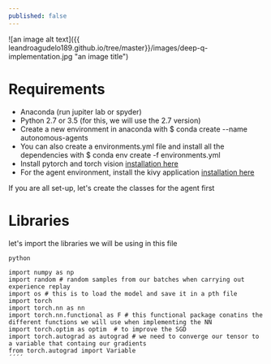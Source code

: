 ```yaml
---
published: false
---
```




![an image alt text]({{ leandroagudelo189.github.io/tree/master}}/images/deep-q-implementation.jpg "an image title")


# Requirements

- Anaconda (run jupiter lab or spyder)
- Python 2.7 or 3.5 (for this, we will use the 2.7 version)
- Create a new environment in anaconda with $ conda create --name autonomous-agents
- You can also create a environments.yml file and install all the dependencies with $ conda env create -f environments.yml
- Install pytorch and torch vision [installation here](http://pytorch.org/)
- For the agent environment, install the kivy application [installation here](https://kivy.org/#home)

If you are all set-up, let's create the classes for the agent first

# Libraries

let's import the libraries we will be using in this file

```
python

import numpy as np
import random # random samples from our batches when carrying out experience replay
import os # this is to load the model and save it in a pth file
import torch  
import torch.nn as nn
import torch.nn.functional as F # this functional package conatins the different functions we will use when implementing the NN
import torch.optim as optim  # to improve the SGD
import torch.autograd as autograd # we need to converge our tensor to a variable that containg our gradients
from torch.autograd import Variable
´´´´
